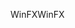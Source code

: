 <span data-ttu-id="7393e-101">WinFX</span><span class="sxs-lookup"><span data-stu-id="7393e-101">WinFX</span></span>